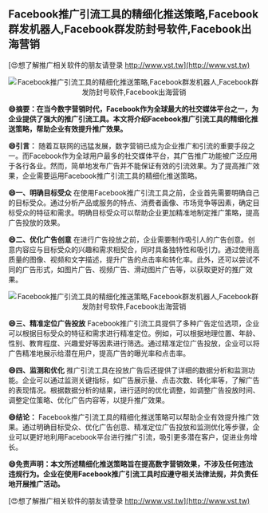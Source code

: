 ## **Facebook推广引流工具的精细化推送策略,Facebook群发机器人,Facebook群发防封号软件,Facebook出海营销**

[😍想了解推广相关软件的朋友请登录 http://www.vst.tw](http://www.vst.tw)

 <center><img src="https://vst.tw/MP4/tuiguang/png/8.png" alt="Facebook推广引流工具的精细化推送策略,Facebook群发机器人,Facebook群发防封号软件,Facebook出海营销"></center>

**😄摘要：在当今数字营销时代，Facebook作为全球最大的社交媒体平台之一，为企业提供了强大的推广引流工具。本文将介绍Facebook推广引流工具的精细化推送策略，帮助企业有效提升推广效果。**

**😄引言：**
随着互联网的迅猛发展，数字营销已成为企业推广和引流的重要手段之一。而Facebook作为全球用户最多的社交媒体平台，其广告推广功能被广泛应用于各行各业。然而，简单地发布广告并不能保证有效的引流效果。为了提高推广效果，企业需要运用Facebook推广引流工具的精细化推送策略。

**😄一、明确目标受众**
在使用Facebook推广引流工具之前，企业首先需要明确自己的目标受众。通过分析产品或服务的特点、消费者画像、市场竞争等因素，确定目标受众的特征和需求。明确目标受众可以帮助企业更加精准地制定推广策略，提高广告投放的效果。

**😄二、优化广告创意**
在进行广告投放之前，企业需要制作吸引人的广告创意。创意内容应与目标受众的兴趣和需求相契合，同时具备独特性和吸引力。通过使用高质量的图像、视频和文字描述，提升广告的点击率和转化率。此外，还可以尝试不同的广告形式，如图片广告、视频广告、滑动图片广告等，以获取更好的推广效果。

 <center><img src="https://vst.tw/MP4/tuiguang/png/4.png" alt="Facebook推广引流工具的精细化推送策略,Facebook群发机器人,Facebook群发防封号软件,Facebook出海营销"></center>

**😄三、精准定位广告投放**
Facebook推广引流工具提供了多种广告定位选项，企业可以根据目标受众的特征和需求进行精准定位。例如，可以根据地理位置、年龄、性别、教育程度、兴趣爱好等因素进行筛选。通过精准定位广告投放，企业可以将广告精准地展示给潜在用户，提高广告的曝光率和点击率。

**😄四、监测和优化**
推广引流工具在投放广告后还提供了详细的数据分析和监测功能。企业可以通过监测关键指标，如广告展示量、点击次数、转化率等，了解广告的表现情况。根据数据分析的结果，进行适时的优化调整，如调整广告投放时间、调整定位策略、优化广告内容等，以提升推广效果。

**😄结论：**
Facebook推广引流工具的精细化推送策略可以帮助企业有效提升推广效果。通过明确目标受众、优化广告创意、精准定位广告投放和监测优化等步骤，企业可以更好地利用Facebook平台进行推广引流，吸引更多潜在客户，促进业务增长。

**😄免责声明：本文所述精细化推送策略旨在提高数字营销效果，不涉及任何违法违规行为。企业在使用Facebook推广引流工具时应遵守相关法律法规，并负责任地开展推广活动。**

[😍想了解推广相关软件的朋友请登录 http://www.vst.tw](http://www.vst.tw)



